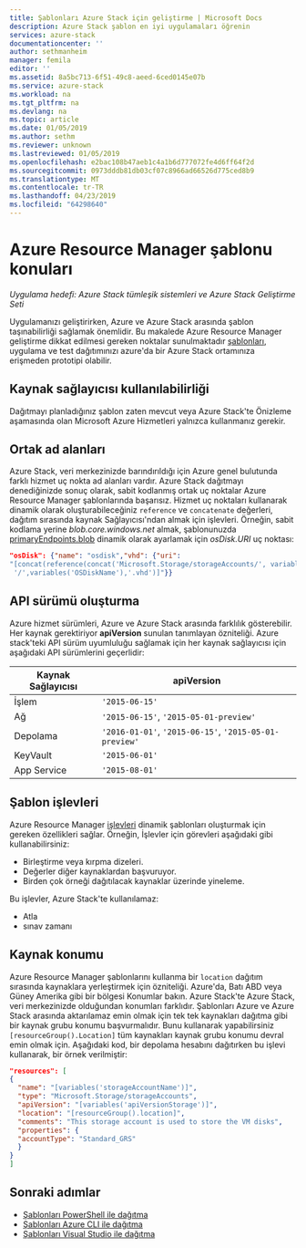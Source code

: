 ```yaml
---
title: Şablonları Azure Stack için geliştirme | Microsoft Docs
description: Azure Stack şablon en iyi uygulamaları öğrenin
services: azure-stack
documentationcenter: ''
author: sethmanheim
manager: femila
editor: ''
ms.assetid: 8a5bc713-6f51-49c8-aeed-6ced0145e07b
ms.service: azure-stack
ms.workload: na
ms.tgt_pltfrm: na
ms.devlang: na
ms.topic: article
ms.date: 01/05/2019
ms.author: sethm
ms.reviewer: unknown
ms.lastreviewed: 01/05/2019
ms.openlocfilehash: e2bac108b47aeb1c4a1b6d777072fe4d6ff64f2d
ms.sourcegitcommit: 0973dddb81db03cf07c8966ad66526d775ced8b9
ms.translationtype: MT
ms.contentlocale: tr-TR
ms.lasthandoff: 04/23/2019
ms.locfileid: "64298640"
---
```

# <a name="azure-resource-manager-template-considerations"></a>Azure Resource Manager şablonu konuları

*Uygulama hedefi: Azure Stack tümleşik sistemleri ve Azure Stack Geliştirme Seti*

Uygulamanızı geliştirirken, Azure ve Azure Stack arasında şablon taşınabilirliği sağlamak önemlidir. Bu makalede Azure Resource Manager geliştirme dikkat edilmesi gereken noktalar sunulmaktadır [şablonları](https://download.microsoft.com/download/E/A/4/EA4017B5-F2ED-449A-897E-BD92E42479CE/Getting_Started_With_Azure_Resource_Manager_white_paper_EN_US.pdf), uygulama ve test dağıtımınızı azure'da bir Azure Stack ortamınıza erişmeden prototipi olabilir.

## <a name="resource-provider-availability"></a>Kaynak sağlayıcısı kullanılabilirliği

Dağıtmayı planladığınız şablon zaten mevcut veya Azure Stack'te Önizleme aşamasında olan Microsoft Azure Hizmetleri yalnızca kullanmanız gerekir.

## <a name="public-namespaces"></a>Ortak ad alanları

Azure Stack, veri merkezinizde barındırıldığı için Azure genel bulutunda farklı hizmet uç nokta ad alanları vardır. Azure Stack dağıtmayı denediğinizde sonuç olarak, sabit kodlanmış ortak uç noktalar Azure Resource Manager şablonlarında başarısız. Hizmet uç noktaları kullanarak dinamik olarak oluşturabileceğiniz `reference` ve `concatenate` değerleri, dağıtım sırasında kaynak Sağlayıcısı'ndan almak için işlevleri. Örneğin, sabit kodlama yerine *blob.core.windows.net* almak, şablonunuzda [primaryEndpoints.blob](https://github.com/Azure/AzureStack-QuickStart-Templates/blob/master/101-vm-windows-create/azuredeploy.json#L175) dinamik olarak ayarlamak için *osDisk.URI* uç noktası:

```json
"osDisk": {"name": "osdisk","vhd": {"uri":
"[concat(reference(concat('Microsoft.Storage/storageAccounts/', variables('storageAccountName')), '2015-06-15').primaryEndpoints.blob, variables('vmStorageAccountContainerName'),
 '/',variables('OSDiskName'),'.vhd')]"}}
```

## <a name="api-versioning"></a>API sürümü oluşturma

Azure hizmet sürümleri, Azure ve Azure Stack arasında farklılık gösterebilir. Her kaynak gerektiriyor **apiVersion** sunulan tanımlayan özniteliği. Azure stack'teki API sürüm uyumluluğu sağlamak için her kaynak sağlayıcısı için aşağıdaki API sürümlerini geçerlidir:

| Kaynak Sağlayıcısı | apiVersion |
| --- | --- |
| İşlem |`'2015-06-15'` |
| Ağ |`'2015-06-15'`, `'2015-05-01-preview'` |
| Depolama |`'2016-01-01'`, `'2015-06-15'`, `'2015-05-01-preview'` |
| KeyVault | `'2015-06-01'` |
| App Service |`'2015-08-01'` |

## <a name="template-functions"></a>Şablon işlevleri

Azure Resource Manager [işlevleri](/azure/azure-resource-manager/resource-group-template-functions) dinamik şablonları oluşturmak için gereken özellikleri sağlar. Örneğin, İşlevler için görevleri aşağıdaki gibi kullanabilirsiniz:

* Birleştirme veya kırpma dizeleri.
* Değerler diğer kaynaklardan başvuruyor.
* Birden çok örneği dağıtılacak kaynaklar üzerinde yineleme.

Bu işlevler, Azure Stack'te kullanılamaz:

* Atla
* sınav zamanı

## <a name="resource-location"></a>Kaynak konumu

Azure Resource Manager şablonlarını kullanma bir `location` dağıtım sırasında kaynaklara yerleştirmek için özniteliği. Azure'da, Batı ABD veya Güney Amerika gibi bir bölgesi Konumlar bakın. Azure Stack'te Azure Stack, veri merkezinizde olduğundan konumları farklıdır. Şablonları Azure ve Azure Stack arasında aktarılamaz emin olmak için tek tek kaynakları dağıtma gibi bir kaynak grubu konumu başvurmalıdır. Bunu kullanarak yapabilirsiniz `[resourceGroup().Location]` tüm kaynakları kaynak grubu konumu devral emin olmak için. Aşağıdaki kod, bir depolama hesabını dağıtırken bu işlevi kullanarak, bir örnek verilmiştir:

```json
"resources": [
{
  "name": "[variables('storageAccountName')]",
  "type": "Microsoft.Storage/storageAccounts",
  "apiVersion": "[variables('apiVersionStorage')]",
  "location": "[resourceGroup().location]",
  "comments": "This storage account is used to store the VM disks",
  "properties": {
  "accountType": "Standard_GRS"
  }
}
]
```

## <a name="next-steps"></a>Sonraki adımlar

* [Şablonları PowerShell ile dağıtma](azure-stack-deploy-template-powershell.md)
* [Şablonları Azure CLI ile dağıtma](azure-stack-deploy-template-command-line.md)
* [Şablonları Visual Studio ile dağıtma](azure-stack-deploy-template-visual-studio.md)
